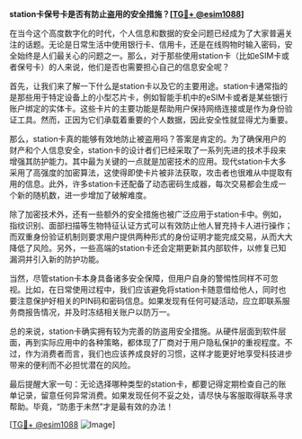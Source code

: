 **station卡保号卡是否有防止盗用的安全措施？[[TG💪+ @esim1088](https://t.me/s/esim1088)]**

在当今这个高度数字化的时代，个人信息和数据的安全问题已经成为了大家普遍关注的话题。无论是日常生活中使用银行卡、信用卡，还是在线购物时输入密码，安全始终是人们最关心的问题之一。那么，对于那些使用station卡（比如eSIM卡或者保号卡）的人来说，他们是否也需要担心自己的信息安全呢？

首先，让我们来了解一下什么是station卡以及它的主要用途。station卡通常指的是那些用于特定设备上的小型芯片卡，例如智能手机中的eSIM卡或者是某些银行账户绑定的实体卡。这些卡片的主要功能是帮助用户保持网络连接或是作为身份验证工具。然而，正因为它们承载着重要的个人数据，因此安全性就显得尤为重要。

那么，station卡真的能够有效地防止被盗用吗？答案是肯定的。为了确保用户的财产和个人信息安全，station卡的设计者们已经采取了一系列先进的技术手段来增强其防护能力。其中最为关键的一点就是加密技术的应用。现代station卡大多采用了高强度的加密算法，这使得即使卡片被非法获取，攻击者也很难从中提取有用的信息。此外，许多station卡还配备了动态密码生成器，每次交易都会生成一个新的随机数，进一步增加了破解难度。

除了加密技术外，还有一些额外的安全措施也被广泛应用于station卡中。例如，指纹识别、面部扫描等生物特征认证方式可以有效防止他人冒充持卡人进行操作；而双重身份验证机制则要求用户提供两种形式的身份证明才能完成交易，从而大大降低了风险。另外，一些高端的station卡还会定期更新其内部软件，以修复已知漏洞并引入新的防护功能。

当然，尽管station卡本身具备诸多安全保障，但用户自身的警惕性同样不可忽视。比如，在日常使用过程中，我们应该避免将station卡随意借给他人，同时也要注意保护好相关的PIN码和密码信息。如果发现有任何可疑活动，应立即联系服务商报告情况，并及时冻结相关账户以防万一。

总的来说，station卡确实拥有较为完善的防盗用安全措施。从硬件层面到软件层面，再到实际应用中的各种策略，都体现了厂商对于用户隐私保护的重视程度。不过，作为消费者而言，我们也应该养成良好的习惯，这样才能更好地享受科技进步带来的便利而不必担忧潜在的风险。

最后提醒大家一句：无论选择哪种类型的station卡，都要记得定期检查自己的账单记录，留意任何异常消费。如果发现任何不妥之处，请尽快与客服取得联系寻求帮助。毕竟，“防患于未然”才是最有效的办法！

[[TG💪+ @esim1088](https://t.me/s/esim1088) ![Image](https://i.postimg.cc/4NQfJmqS/Snipaste-2025-05-13-00-14-12.png)]